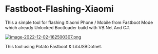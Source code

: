 # Fastboot-Flashing-Xiaomi
This a simple tool for flashing Xiaomi Phone / Mobile from Fastboot Mode which already Unlocked Bootloader build with VB.Net And C#.

[![image-2022-12-02-162500307.png](https://i.postimg.cc/v8P36XKV/image-2022-12-02-162500307.png)](https://postimg.cc/3WvgsjY8)

This tool using Potato Fastboot & LibUSBDotnet.